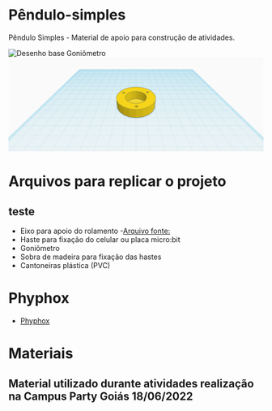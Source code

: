 # Pêndulo-simples
Pêndulo Simples - Material de apoio para construção de atividades.

![Desenho base Goniômetro](https://raw.githubusercontent.com/Escola-4-0/Pendulo-simples/main/Goni%C3%B4metro/desenho%20da%20base%20e%20das%20hastes.svg)
![Eixo para rolamento](https://github.com/Escola-4-0/Pendulo-simples/blob/main/Eixo%20para%20rolamento/eixo.png)

# Arquivos para replicar o projeto
## teste
 - Eixo para apoio do rolamento
 -[Arquivo fonte:](https://github.com/Escola-4-0/Pendulo-simples/tree/main/Eixo%20para%20rolamento)
 - Haste para fixação do celular ou placa micro:bit
 - Goniômetro
 - Sobra de madeira para fixação das hastes
 - Cantoneiras plástica (PVC)

# Phyphox
- [Phyphox](https://phyphox.org/)

# Materiais

## Material utilizado durante atividades realização na Campus Party Goiás 18/06/2022
